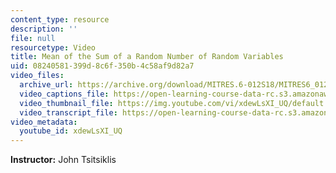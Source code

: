 ```yaml
---
content_type: resource
description: ''
file: null
resourcetype: Video
title: Mean of the Sum of a Random Number of Random Variables
uid: 08240581-399d-8c6f-350b-4c58af9d82a7
video_files:
  archive_url: https://archive.org/download/MITRES.6-012S18/MITRES6_012S18_L13-10_300k.mp4
  video_captions_file: https://open-learning-course-data-rc.s3.amazonaws.com/res-6-012-introduction-to-probability-spring-2018/e0d2fcd0267551bfa759044e613c0ce7_xdewLsXI_UQ.vtt
  video_thumbnail_file: https://img.youtube.com/vi/xdewLsXI_UQ/default.jpg
  video_transcript_file: https://open-learning-course-data-rc.s3.amazonaws.com/res-6-012-introduction-to-probability-spring-2018/f6c5bcd5ba1acfec63a3ebf252dc1280_xdewLsXI_UQ.pdf
video_metadata:
  youtube_id: xdewLsXI_UQ
---
```


**Instructor:** John Tsitsiklis